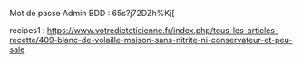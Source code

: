 Mot de passe Admin BDD : 65s?j72DZh%Kj[

recipes1 : https://www.votredieteticienne.fr/index.php/tous-les-articles-recette/409-blanc-de-volaille-maison-sans-nitrite-ni-conservateur-et-peu-sale